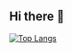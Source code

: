## Hi there 👋

[![Top Langs](https://github-readme-stats.vercel.app/api/top-langs/?username=wshobson&layout=donut)](https://github.com/wshobson/github-readme-stats)

